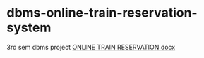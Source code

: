 # dbms-online-train-reservation-system
3rd sem dbms project
[ONLINE TRAIN RESERVATION.docx](https://github.com/Ruthvik27042002/dbms-online-train-reservation-system/files/7868678/ONLINE.TRAIN.RESERVATION.docx)
